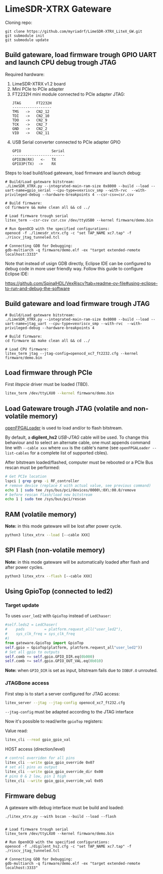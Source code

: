 # LimeSDR-XTRX Gateware 

Cloning repo:
```
git clone https://github.com/myriadrf/LimeSDR-XTRX_LiteX_GW.git
git submodule init 
git submodule update
```

## Build gateware, load firmware trough GPIO UART and launch CPU debug trough JTAG

Required hardware:
1. LimeSDR-XTRX v1.2 board
2. Mini PCIe to PCIe adapter
3. FT2232H mini module connected to PCIe adapter JTAG:
    ```
    JTAG       FT2232H
    ------------------
    TMS   ->   CN2_12 
    TDI   ->   CN2_10
    TDO   ->   CN2_9
    TCK   ->   CN2_7
    GND   ->   CN2_2
    VIO   ->   CN2_11
    ``` 
4. USB Serial converter connected to PCIe adapter GPIO
   ```
   GPIO              Serial 
   ------------------------
   GPIO3N(RX)   <-   TX
   GPIO3P(TX)  ->    RX
   ```

Steps to load build/load gateware, load firmware and launch debug:

```
# Build/Load gateware bitstream:
./LimeSDR_XTRX.py --integrated-main-ram-size 0x8000 --build --load --uart-name=gpio_serial --cpu-type=vexriscv_smp --with-rvc  --with-privileged-debug --hardware-breakpoints 4 --csr-csv=csr.csv

# Build firmware:
cd firmware && make clean all && cd ../

# Load firmware trough serial
litex_term --csr-csv csr.csv /dev/ttyUSB0 --kernel firmware/demo.bin

# Run OpenOCD with the specified configurations:
openocd -f ./limesdr_xtrx.cfg -c "set TAP_NAME xc7.tap" -f ./riscv_jtag_tunneled.tcl

# Connecting GDB for Debugging:
gdb-multiarch -q firmware/demo.elf -ex "target extended-remote localhost:3333"
```

Note that instead of usign GDB directly, Eclipse IDE can be configured to debug code in more user friendly way. Follow this guide to configure Eclipse IDE:

https://github.com/SpinalHDL/VexRiscv?tab=readme-ov-file#using-eclipse-to-run-and-debug-the-software


## Build gateware and load firmware trough JTAG

```
# Build/Load gateware bitstream:
./LimeSDR_XTRX.py --integrated-main-ram-size 0x8000 --build --load --uart-name=jtag_uart --cpu-type=vexriscv_smp --with-rvc  --with-privileged-debug --hardware-breakpoints 4

# Build firmware:
cd firmware && make clean all && cd ../

# Load CPU firmware:
litex_term jtag --jtag-config=openocd_xc7_ft2232.cfg --kernel firmware/demo.bin
```

## Load firmware through PCIe

First *litepcie* driver must be loaded (TBD).
```bash
litex_term /dev/ttyLXU0 --kernel firmware/demo.bin
```

## Load Gateware trough JTAG (volatile and non-volatile memory)

[openFPGALoader](https://github.com/trabucayre/openFPGALoader) is used to load
and/or to flash bitstream.

By default, a **digilent_hs2** *USB-JTAG* cable will be used. To change this
behaviour and to select an alternate cable, one must appends  command line with
`--cable xxx` where `xxx` is the cable's name (see `openFPGALoader --list-cables`
for a complete list of supported cbles).

After bitstream loaded/flashed, computer must be rebooted or a PCIe Bus rescan
must be performed:
```bash
# Get PCIe location
lspci | grep grep -i RF_controller
# remove device (replace X with actual value, see previous command)
echo 1 | sudo tee /sys/bus/pci/devices/0000\:0X\:00.0/remove
# before rescan flash/load new bitstream
echo 1 | sudo tee /sys/bus/pci/rescan
```

## RAM (volatile memory)

**Note:** in this mode gateware will be lost after power cycle.

```bash
python3 litex_xtrx --load [--cable XXX]
```

## SPI Flash (non-volatile memory)

**Note:** in this mode gateware will be automatically loaded after flash and after power cycles.

```bash
python3 litex_xtrx --flash [--cable XXX]
```

## Using GpioTop (connected to led2)

### Target update

To uses `user_led2` with `GpioTop` instead of `LedChaser`:
```python
#self.leds2 = LedChaser(
#    pads         = platform.request_all("user_led2"),
#    sys_clk_freq = sys_clk_freq
#)
from gateware.GpioTop import GpioTop
self.gpio = GpioTop(platform, platform.request_all"user_led2"))
# Set all gpio to outputs
self.comb += self.gpio.GPIO_DIR.eq(0b000)
self.comb += self.gpio.GPIO_OUT_VAL.eq(0b010)
```

**Note:** when `GPIO_DIR` is set as input, bitstream fails due to `IOBUF.O`
unrouted.

### JTAGBone access

First step is to start a server configured for JTAG access:
```bash
litex_server --jtag --jtag-config openocd_xc7_ft232.cfg
```

`--jtag-config` must be adapted according to the JTAG interface

Now it's possible to read/write `gpioTop` registers:

Value read:
```bash
litex_cli --read gpio_gpio_val
```

HOST access (direction/level)
```bash
# control overriden for all pins
litex_cli --write gpio_gpio_override 0x07
# set all pins as output
litex_cli --write gpio_gpio_override_dir 0x00
# pins 0 & 2 low, pin 1 high
litex_cli --write gpio_gpio_override_val 0x05
```

## Firmware debug

A gateware with debug interface must be build and loaded:

```
./litex_xtrx.py --with bscan --build --load --flash


# Load firmware trough serial
litex_term /dev/ttyLXU0 --kernel firmware/demo.bin

# Run OpenOCD with the specified configurations:
openocd -f ./digilent_hs2.cfg -c "set TAP_NAME xc7.tap" -f ./riscv_jtag_tunneled.tcl

# Connecting GDB for Debugging:
gdb-multiarch -q firmware/demo.elf -ex "target extended-remote localhost:3333"
```
